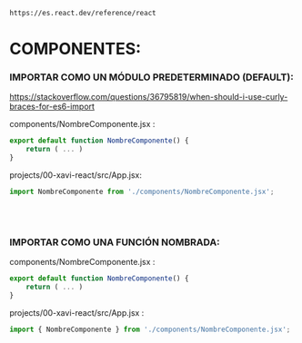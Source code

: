     https://es.react.dev/reference/react

# COMPONENTES:


### IMPORTAR COMO UN MÓDULO PREDETERMINADO (DEFAULT):
https://stackoverflow.com/questions/36795819/when-should-i-use-curly-braces-for-es6-import

components/NombreComponente.jsx :
```javascript
export default function NombreComponente() {
    return ( ... )
}
```

projects/00-xavi-react/src/App.jsx:
```javascript
import NombreComponente from './components/NombreComponente.jsx';
```

<br>
<br>

### IMPORTAR COMO UNA FUNCIÓN NOMBRADA:

components/NombreComponente.jsx :
```javascript
export default function NombreComponente() {
    return ( ... )
}
```

projects/00-xavi-react/src/App.jsx :
```javascript 
import { NombreComponente } from './components/NombreComponente.jsx';
```
